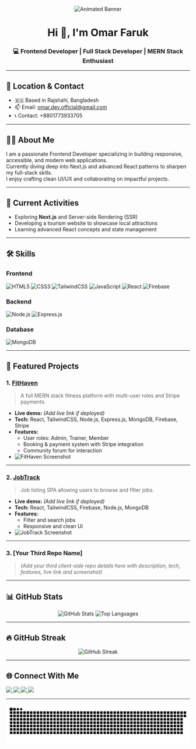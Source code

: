 <!-- Banner Image -->
<p align="center">
  <img src="https://media.licdn.com/dms/image/v2/D5616AQH2KhY2BbRWMA/profile-displaybackgroundimage-shrink_350_1400/profile-displaybackgroundimage-shrink_350_1400/0/1729334877779?e=1757548800&v=beta&t=liEb4uuieurgEz3JVqrRGoDnThB3yTI3YmLVMocfmk4" alt="Animated Banner" />
</p>

<h1 align="center">Hi 👋, I'm Omar Faruk</h1>
<h3 align="center">💻 Frontend Developer | Full Stack Developer | MERN Stack Enthusiast</h3>

---

## 📍 Location & Contact
- 🇧🇩 Based in Rajshahi, Bangladesh
- 📫 Email: omar.dev.official@gmail.com
- 📞 Contact: +8801773933705

---

## 👨‍💻 About Me
I am a passionate Frontend Developer specializing in building responsive, accessible, and modern web applications.  
Currently diving deep into Next.js and advanced React patterns to sharpen my full-stack skills.  
I enjoy crafting clean UI/UX and collaborating on impactful projects.

---

## 🚀 Current Activities
- Exploring **Next.js** and Server-side Rendering (SSR)
- Developing a tourism website to showcase local attractions  
- Learning advanced React concepts and state management  

---

## 🛠 Skills

### Frontend
![HTML5](https://img.shields.io/badge/-HTML5-E34F26?logo=html5&logoColor=white&style=for-the-badge)
![CSS3](https://img.shields.io/badge/-CSS3-1572B6?logo=css3&logoColor=white&style=for-the-badge)
![TailwindCSS](https://img.shields.io/badge/-TailwindCSS-38B2AC?logo=tailwindcss&logoColor=white&style=for-the-badge)
![JavaScript](https://img.shields.io/badge/-JavaScript-F7DF1E?logo=javascript&logoColor=black&style=for-the-badge)
![React](https://img.shields.io/badge/-React-61DAFB?logo=react&logoColor=black&style=for-the-badge)
![Firebase](https://img.shields.io/badge/-Firebase-FFCA28?logo=firebase&logoColor=black&style=for-the-badge)

### Backend
![Node.js](https://img.shields.io/badge/-Node.js-339933?logo=node.js&logoColor=white&style=for-the-badge)
![Express.js](https://img.shields.io/badge/-Express.js-000000?logo=express&logoColor=white&style=for-the-badge)

### Database
![MongoDB](https://img.shields.io/badge/-MongoDB-47A248?logo=mongodb&logoColor=white&style=for-the-badge)

---

## 📂 Featured Projects

### 1. [FitHaven](https://github.com/wdeveloperomar/fithaven)
> A full MERN stack fitness platform with multi-user roles and Stripe payments.

- **Live demo:** *(Add live link if deployed)*
- **Tech:** React, TailwindCSS, Node.js, Express.js, MongoDB, Firebase, Stripe
- **Features:**
  - User roles: Admin, Trainer, Member
  - Booking & payment system with Stripe integration
  - Community forum for interaction  
- ![FitHaven Screenshot](https://via.placeholder.com/600x300.png?text=FitHaven+Screenshot)

---

### 2. [JobTrack](https://github.com/wdeveloperomar/jobtrack)
> Job listing SPA allowing users to browse and filter jobs.

- **Live demo:** *(Add live link if deployed)*
- **Tech:** React, TailwindCSS, Firebase, Node.js, MongoDB
- **Features:**
  - Filter and search jobs
  - Responsive and clean UI
- ![JobTrack Screenshot](https://via.placeholder.com/600x300.png?text=JobTrack+Screenshot)

---

### 3. [Your Third Repo Name]
> *(Add your third client-side repo details here with description, tech, features, live link and screenshot)*

---

## 📊 GitHub Stats  
<p align="center">
  <img src="https://github-readme-stats.vercel.app/api?username=wdeveloperomar&show_icons=true&theme=radical" alt="GitHub Stats" height="165" />
  <img src="https://github-readme-stats.vercel.app/api/top-langs/?username=wdeveloperomar&layout=compact&theme=radical" alt="Top Languages" height="165" />
</p>

---

## 🔥 GitHub Streak
<p align="center">
  <img src="https://github-readme-streak-stats.herokuapp.com/?user=wdeveloperomar&theme=radical" alt="GitHub Streak" />
</p>

---

## 🌐 Connect With Me
<p align="left">
  <a href="https://www.linkedin.com/in/omar-faruk-a70889280/" target="_blank">
    <img src="https://img.shields.io/badge/-LinkedIn-0A66C2?logo=linkedin&logoColor=white&style=for-the-badge" />
  </a>
  <a href="mailto:omar.dev.official@gmail.com">
    <img src="https://img.shields.io/badge/-Gmail-EA4335?logo=gmail&logoColor=white&style=for-the-badge" />
  </a>
  <a href="https://wdeveloperomar.github.io/my-port-folio/?fbclid=IwY2xjawMCr9NleHRuA2FlbQIxMABicmlkETFTMnJJZlc0SllPallPMkRwAR78aYLD6Fh7-2xH9BMt0y90fiMb3MEY4wWamLyrGvi4_sIaG5K3qzg3_JHuOQ_aem_reQwjSEcIWkmOgwxtz37VQ#portfolio" target="_blank">
    <img src="https://img.shields.io/badge/-Portfolio-000000?logo=vercel&logoColor=white&style=for-the-badge" />
  </a>
  <a href="https://www.facebook.com/omorphotographer" target="_blank">
    <img src="https://img.shields.io/badge/-Facebook-1877F2?logo=facebook&logoColor=white&style=for-the-badge" />
  </a>
</p>

---

<!-- Fun Animation -->
![Snake animation](https://github.com/wdeveloperomar/wdeveloperomar/blob/output/snake.svg)

